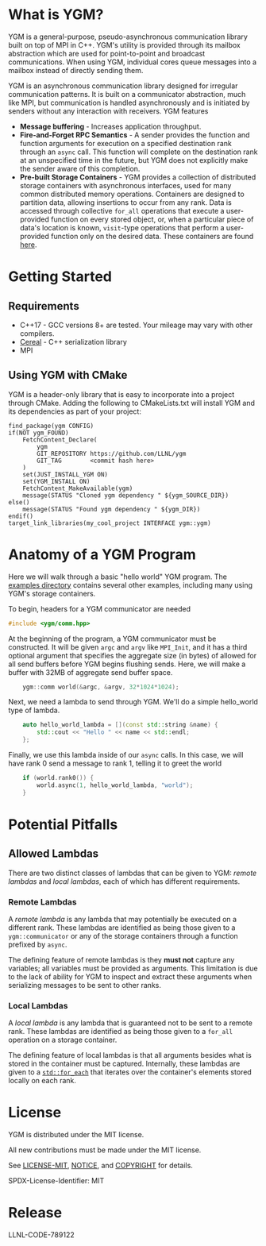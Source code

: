 # What is YGM?
YGM is a general-purpose, pseudo-asynchronous communication library built on top of MPI in C++. YGM's utility is
provided through its mailbox abstraction which are used for point-to-point and broadcast communications. When using YGM,
individual cores queue messages into a mailbox instead of
directly sending them.

YGM is an asynchronous communication library designed for irregular communication patterns. It is built on a
communicator abstraction, much like MPI, but communication is handled asynchronously and is initiated by senders without
any interaction with receivers. YGM features
* **Message buffering** - Increases application throughput.
* **Fire-and-Forget RPC Semantics** - A sender provides the function and function arguments for execution on a specified
  destination rank through an `async` call. This function will complete on the destination rank at an unspecified time
  in the future, but YGM does not explicitly make the sender aware of this completion.
* **Pre-built Storage Containers** - YGM provides a collection of distributed storage containers with asynchronous
  interfaces, used for many common distributed memory operations. Containers are designed to partition data, allowing
insertions to occur from any rank. Data is accessed through collective `for_all` operations that execute a user-provided
function on every stored object, or, when a particular piece of data's location is known, `visit`-type operations that
perform a user-provided function only on the desired data. These containers are found
[here](/include/ygm/container/).

# Getting Started

## Requirements
* C++17 - GCC versions 8+ are tested. Your mileage may vary with other compilers.
* [Cereal](https://github.com/USCiLab/cereal) - C++ serialization library
* MPI

## Using YGM with CMake
YGM is a header-only library that is easy to incorporate into a project through CMake. Adding the following to
CMakeLists.txt will install YGM and its dependencies as part of your project:
```
find_package(ygm CONFIG)
if(NOT ygm_FOUND)
    FetchContent_Declare(
        ygm
        GIT_REPOSITORY https://github.com/LLNL/ygm
        GIT_TAG        <commit hash here>         
    )         
    set(JUST_INSTALL_YGM ON)
    set(YGM_INSTALL ON)
    FetchContent_MakeAvailable(ygm)
    message(STATUS "Cloned ygm dependency " ${ygm_SOURCE_DIR})
else()
    message(STATUS "Found ygm dependency " ${ygm_DIR})
endif()
target_link_libraries(my_cool_project INTERFACE ygm::ygm)
```

# Anatomy of a YGM Program
Here we will walk through a basic "hello world" YGM program. The [examples directory](/examples/) contains several other
examples, including many using YGM's storage containers.

To begin, headers for a YGM communicator are needed
``` C++
#include <ygm/comm.hpp>
```

At the beginning of the program, a YGM communicator must be constructed. It will be given `argc` and `argv` like
`MPI_Init`, and it has a third optional argument that specifies the aggregate size (in bytes) of allowed for all send
buffers before YGM begins flushing sends. Here, we will make a buffer with 32MB of aggregate send buffer space.
``` C++
	ygm::comm world(&argc, &argv, 32*1024*1024);
```

Next, we need a lambda to send through YGM. We'll do a simple hello_world type of lambda.
``` C++
	auto hello_world_lambda = [](const std::string &name) {
		std::cout << "Hello " << name << std::endl;
	};
```

Finally, we use this lambda inside of our `async` calls. In this case, we will have rank 0 send a message to rank 1,
telling it to greet the world
``` C++
	if (world.rank0()) {
		world.async(1, hello_world_lambda, "world");
	}
```

# Potential Pitfalls

## Allowed Lambdas
There are two distinct classes of lambdas that can be given to YGM: *remote lambdas* and *local lambdas*, each of which
has different requirements.

### Remote Lambdas
A *remote lambda* is any lambda that may potentially be executed on a different rank. These lambdas are identified as
being those given to a `ygm::communicator` or any of the storage containers through a function prefixed by `async`.

The defining feature of remote lambdas is they **must not** capture any variables; all variables must be provided as
arguments. This limitation is due to the lack of
ability for YGM to inspect and extract these arguments when serializing messages to be sent to other ranks.

### Local Lambdas
A *local lambda* is any lambda that is guaranteed not to be sent to a remote rank. These lambdas are identified as being
those given to a `for_all` operation on a storage container.

The defining feature of local lambdas is that all arguments besides what is stored in the container must be captured.
Internally, these lambdas are given to a [`std::for_each`](https://en.cppreference.com/w/cpp/algorithm/for_each) that
iterates over the container's elements stored locally on each rank.

# License
YGM is distributed under the MIT license.

All new contributions must be made under the MIT license.

See [LICENSE-MIT](LICENSE-MIT), [NOTICE](NOTICE), and [COPYRIGHT](COPYRIGHT) for
details.

SPDX-License-Identifier: MIT

# Release
LLNL-CODE-789122
